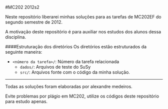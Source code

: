 #MC202 2012s2

Neste repositório liberarei minhas soluções para as tarefas de MC202EF do
segundo semestre de 2012.

A motivação deste repositório é para auxiliar nos estudos dos alunos dessa
disciplina.

####Estruturação dos diretórios
Os diretórios estão estruturados da seguinte maneira:
* `<número da tarefa>/`: Número da tarefa relacionada
  * `dados/`: Arquivos de teste do SuSy
  * `src/`: Arquivos fonte com o código da minha solução.



* * *
Todas as soluções foram elaboradas por alexandre medeiros.

Evite problemas por plágio em MC202, utilize os códigos deste repositório para
estudo apenas.
